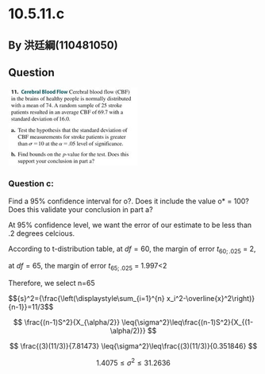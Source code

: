 # 10.5.11.c

## By 洪廷綱(110481050)

## Question

![image](https://github.com/HWTeng-Course/202402-Statistics/blob/main/431266539_641931994732252_4210933986014585461_n.jpg)

### Question c:
Find a 95% confidence interval for o?. Does it
include the value o* = 100? Does this validate your
conclusion in part a?

At 95% confidence level, we want the error of our estimate to be less than .2 degrees celcious.

According to t-distribution table, at $df=60$, the margin of error $t_{60;.025}$ = 2, 

at $df=65$, the margin of error $t_{65;.025}$ = 1.997<2

Therefore, we select n=65

 $${s}^2=\{\frac{\left(\displaystyle\sum_{i=1}^{n} x_i^2-\overline{x}^2\right)}{n-1}}=11/3$$

 $$ \frac{(n-1)S^2}{X_{\alpha/2}} \leq{\sigma^2}\leq\frac{(n-1)S^2}{X_{(1-\alpha/2)}} $$
 
 $$ \frac{(3)(11/3)}{7.81473} \leq{\sigma^2}\leq\frac{(3)(11/3)}{0.351846} $$

 $$ 1.4075 \leq{\sigma^2}\leq31.2636 $$
